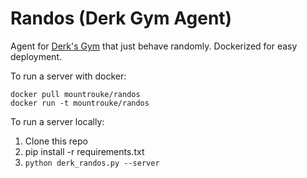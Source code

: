 # Randos (Derk Gym Agent)

Agent for [Derk's Gym](https://gym.derkgame.com) that just behave randomly. Dockerized for easy deployment.

To run a server with docker:
```
docker pull mountrouke/randos
docker run -t mountrouke/randos
```

To run a server locally:
1. Clone this repo
2. pip install -r requirements.txt
3. `python derk_randos.py --server`
